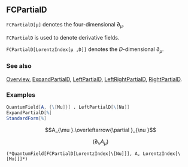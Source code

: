 ## FCPartialD

`FCPartialD[μ]` denotes the four-dimensional $\partial _{\mu }$.

`FCPartialD` is used to denote derivative fields.

`FCPartialD[LorentzIndex[μ ,D]]` denotes the $D$-dimensional $\partial _{\mu }$.

### See also

[Overview](Extra/FeynCalc.md), [ExpandPartialD](ExpandPartialD.md), [LeftPartialD](LeftPartialD.md), [LeftRightPartialD](LeftRightPartialD.md), [RightPartialD](RightPartialD.md).

### Examples

```mathematica
QuantumField[A, {\[Mu]}] . LeftPartialD[\[Nu]]
ExpandPartialD[%]
StandardForm[%]
```

$$A_{\mu }.\overleftarrow{\partial }_{\nu }$$

$$\left.(\partial _{\nu }A_{\mu }\right)$$

```
(*QuantumField[FCPartialD[LorentzIndex[\[Nu]]], A, LorentzIndex[\[Mu]]]*)
```
